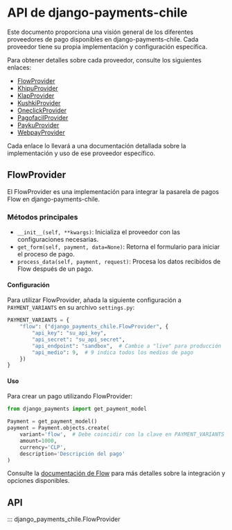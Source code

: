 # API de django-payments-chile

Este documento proporciona una visión general de los diferentes proveedores de pago disponibles en django-payments-chile. Cada proveedor tiene su propia implementación y configuración específica.

Para obtener detalles sobre cada proveedor, consulte los siguientes enlaces:

-   [FlowProvider](flow-provider.md)
-   [KhipuProvider](khipu-provider.md)
-   [KlapProvider](klap-provider.md)
-   [KushkiProvider](kushki-provider.md)
-   [OneclickProvider](oneclick-provider.md)
-   [PagofacilProvider](pagofacil-provider.md)
-   [PaykuProvider](payku-provider.md)
-   [WebpayProvider](webpay-provider.md)

Cada enlace lo llevará a una documentación detallada sobre la implementación y uso de ese proveedor específico.

## FlowProvider

El FlowProvider es una implementación para integrar la pasarela de pagos Flow en django-payments-chile.

### Métodos principales

-   `__init__(self, **kwargs)`: Inicializa el proveedor con las configuraciones necesarias.
-   `get_form(self, payment, data=None)`: Retorna el formulario para iniciar el proceso de pago.
-   `process_data(self, payment, request)`: Procesa los datos recibidos de Flow después de un pago.

#### Configuración

Para utilizar FlowProvider, añada la siguiente configuración a `PAYMENT_VARIANTS` en su archivo `settings.py`:

```python
PAYMENT_VARIANTS = {
    "flow": ("django_payments_chile.FlowProvider", {
        "api_key": "su_api_key",
        "api_secret": "su_api_secret",
        "api_endpoint": "sandbox",  # Cambie a "live" para producción
        "api_medio": 9,  # 9 indica todos los medios de pago
    })
}
```

#### Uso

Para crear un pago utilizando FlowProvider:

```python
from django_payments import get_payment_model

Payment = get_payment_model()
payment = Payment.objects.create(
    variant='flow',  # Debe coincidir con la clave en PAYMENT_VARIANTS
    amount=1000,
    currency='CLP',
    description='Descripción del pago'
)
```

Consulte la [documentación de Flow](https://www.flow.cl/docs) para más detalles sobre la integración y opciones disponibles.

## API

::: django_payments_chile.FlowProvider
